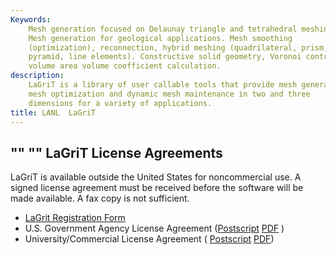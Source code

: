 ```yaml
---
Keywords: 
    Mesh generation focused on Delaunay triangle and tetrahedral meshing.
    Mesh generation for geological applications. Mesh smoothing
    (optimization), reconnection, hybrid meshing (quadrilateral, prism,
    pyramid, line elements). Constructive solid geometry, Voronoi control
    volume area volume coefficient calculation.
description: 
    LaGriT is a library of user callable tools that provide mesh generation,
    mesh optimization and dynamic mesh maintenance in two and three
    dimensions for a variety of applications.
title: LANL  LaGriT 
---
```




"" ""
LaGriT License Agreements
-------------------------

LaGriT is available outside the United States for noncommercial use. A
signed license agreement must be received before the software will be
made available. A fax copy is not sufficient.

-   [LaGrit Registration Form](http://lagrit.lanl.gov/reg/form.php)
-   U.S. Government Agency License Agreement
    ([Postscript](pdfs/Government_agreement_lagrit.ps) 
    [PDF](pdfs/Government_agreement_lagrit.pdf) )
-   University/Commercial License Agreement (
    [Postscript](pdfs/Commercial_agreement_lagrit.ps) 
    [PDF](pdfs/Commercial_agreement_lagrit.pdf))


